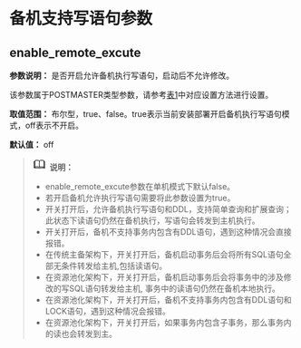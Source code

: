 # 备机支持写语句参数

## enable\_remote\_excute<a name="section14941640131"></a>

**参数说明：** 是否开启允许备机执行写语句，启动后不允许修改。

该参数属于POSTMASTER类型参数，请参考[表1](重设参数.md#zh-cn_topic_0283137176_zh-cn_topic_0237121562_zh-cn_topic_0059777490_t91a6f212010f4503b24d7943aed6d846)中对应设置方法进行设置。

**取值范围：** 布尔型，true、false。true表示当前安装部署开启备机执行写语句模式，off表示不开启。

**默认值：** off

>![](public_sys-resources/icon-note.png) **说明：** 
>-   enable\_remote\_excute参数在单机模式下默认false。
>-   若开启备机允许执行写语句需要将此参数设置为true。
>-   开关打开后，允许备机执行写语句和DDL，支持简单查询和扩展查询；此状态下读语句仍然在备机执行，写语句会转发到主机执行。
>-   开关打开后，备机不支持事务内包含有DDL语句，遇到这种情况会直接报错。
>-   在传统主备架构下，开关打开后，备机启动事务后会将所有SQL语句全部无条件转发给主机,包括读语句。
>-   在资源池化架构下，开关打开后，备机启动事务后会将事务中的涉及修改的写SQL语句转发给主机, 事务中的读语句仍然在备机本地执行。
>-   在资源池化架构下，开关打开后，备机不支持事务内包含有DDL语句和LOCK语句，遇到这种情况会报错。
>-   在资源池化架构下，开关打开后，如果事务内包含子事务，那么事务内的读也会转发到主。

